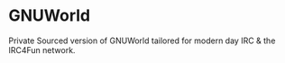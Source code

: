 # GNUWorld
Private Sourced version of GNUWorld tailored for modern day IRC &amp; the IRC4Fun network.
